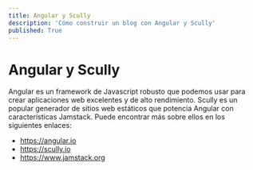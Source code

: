 ```yaml
---
title: Angular y Scully
description: 'Cómo construir un blog con Angular y Scully'
published: True
---
```


# Angular y Scully
Angular es un framework de Javascript robusto que podemos usar para crear aplicaciones web excelentes y de alto rendimiento.
Scully es un popular generador de sitios web estáticos que potencia Angular con características Jamstack.
Puede encontrar más sobre ellos en los siguientes enlaces:
- https://angular.io
- https://scully.io
- https://www.jamstack.org
